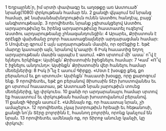1 Եղբայրնե՛ր, իմ սրտի փափագը եւ աղօթքը առ Աստուած՝ նրանց(1080) փրկութեան համար են. 2 քանզի վկայում եմ նրանց համար, թէ նախանձախնդրութիւն ունեն Աստծու հանդէպ, բայց՝ անգիտութեամբ. 3 որովհետեւ նրանք չգիտակցելով Աստծու արդարութիւնը եւ իրենց արդարութիւնը հաստատել ուզելով՝ Աստծու արդարութեանը չհնազանդուեցին: 4 Արարեւ, Քրիստոսն է օրէնքի վախճանը բոլոր հաւատացեալների արդարացման համար:
5 Մովսէսը գրում է այն արդարութեան մասին, որ օրէնքից է. եթէ մարդը կատարի այն, նրանով կ՚ապրի: 6 Իսկ հաւատից եղող արդարութեան մասին այսպէս է ասում. «Քո սրտում մի՛ ասա՝ ո՞վ է ելնելու երկինք»: Այսինքն՝ Քրիստոսին իջեցնելու համար: 7 Կամ՝ «Ո՞վ է իջնելու անդունդ»: Այսինքն՝ Քրիստոսին վեր հանելու համար մեռելներից: 8 Իսկ ի՞նչ է ասում Գիրքը. «Մօտ է խօսքը քեզ, քո բերանում եւ քո սրտում»: Այսինքն՝ հաւատի խօսքը, որը քարոզում ենք. 9 որովհետեւ, եթէ քո բերանով Յիսուսին Տէր խոստովանես եւ քո սրտում հաւատաս, թէ Աստուած նրան յարութիւն տուեց մեռելներից, կը փրկուես. 10 քանի որ արդարանալու համար սրտով էք հաւատում եւ փրկութեան համար խոստովանում բերանով. 11 քանզի Գիրքն ասում է. «Ամենայն ոք, որ հաւատայ նրան, չի ամաչելու». 12 որովհետեւ չկայ խտրութիւն հրեայի եւ հեթանոսի, քանզի նո՛յն Տէրը բոլորինն է, հասնող բոլորին, որոնք կանչում են նրան. 13 որովհետեւ ամենայն ոք, որ Տիրոջ անունը կանչի, կը փրկուի:
